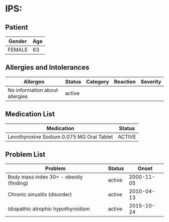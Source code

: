 # IPS:

## Patient

|Gender|Age|
|---|---|
|FEMALE|63|

## Allergies and Intolerances

|Allergen|Status|Category|Reaction|Severity|
|---|---|---|---|---|
|No information about allergies|active||||

## Medication List

|Medication|Status|
|---|---|
|Levothyroxine Sodium 0.075 MG Oral Tablet|ACTIVE|

## Problem List

|Problem|Status|Onset|
|---|---|---|
|Body mass index 30+ - obesity (finding)|active|2000-11-05|
|Chronic sinusitis (disorder)|active|2010-04-13|
|Idiopathic atrophic hypothyroidism|active|2015-10-24|
